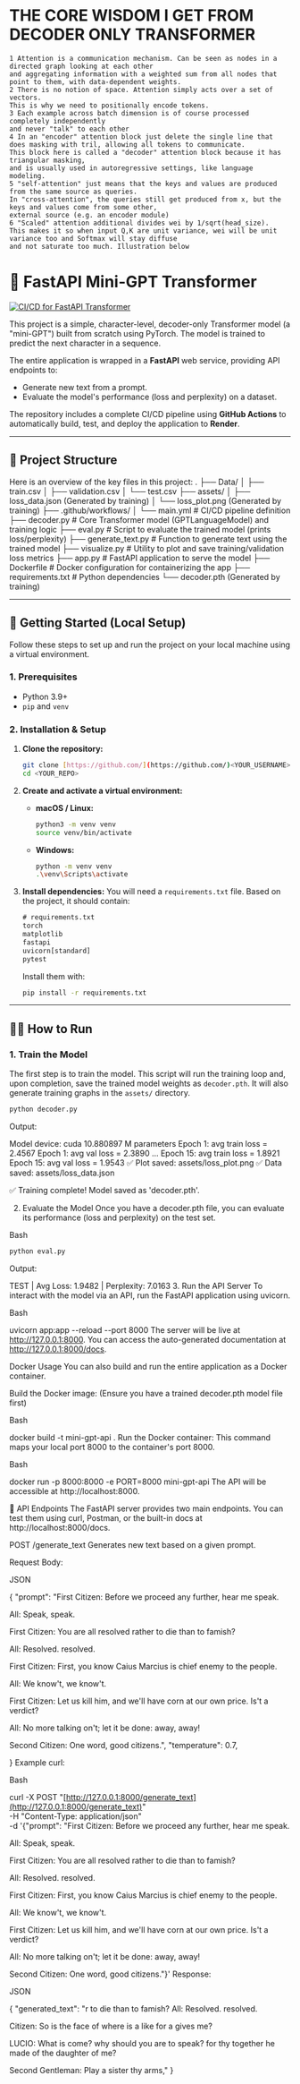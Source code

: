 # THE CORE WISDOM I GET FROM DECODER ONLY TRANSFORMER
    1 Attention is a communication mechanism. Can be seen as nodes in a directed graph looking at each other
    and aggregating information with a weighted sum from all nodes that point to them, with data-dependent weights.
    2 There is no notion of space. Attention simply acts over a set of vectors. 
    This is why we need to positionally encode tokens.
    3 Each example across batch dimension is of course processed completely independently 
    and never "talk" to each other
    4 In an "encoder" attention block just delete the single line that does masking with tril, allowing all tokens to communicate. 
    This block here is called a "decoder" attention block because it has triangular masking, 
    and is usually used in autoregressive settings, like language modeling.
    5 "self-attention" just means that the keys and values are produced from the same source as queries. 
    In "cross-attention", the queries still get produced from x, but the keys and values come from some other, 
    external source (e.g. an encoder module)
    6 "Scaled" attention additional divides wei by 1/sqrt(head_size). 
    This makes it so when input Q,K are unit variance, wei will be unit variance too and Softmax will stay diffuse 
    and not saturate too much. Illustration below

# 🤖 FastAPI Mini-GPT Transformer

[![CI/CD for FastAPI Transformer](https://github.com/<YOUR_USERNAME>/<YOUR_REPO>/actions/workflows/main.yml/badge.svg)](https://github.com/<YOUR_USERNAME>/<YOUR_REPO>/actions/workflows/main.yml)

This project is a simple, character-level, decoder-only Transformer model (a "mini-GPT") built from scratch using PyTorch. The model is trained to predict the next character in a sequence.

The entire application is wrapped in a **FastAPI** web service, providing API endpoints to:
* Generate new text from a prompt.
* Evaluate the model's performance (loss and perplexity) on a dataset.

The repository includes a complete CI/CD pipeline using **GitHub Actions** to automatically build, test, and deploy the application to **Render**.

---

## 📂 Project Structure

Here is an overview of the key files in this project:
. ├── Data/ │ ├── train.csv │ ├── validation.csv │ └── test.csv ├── assets/ │ ├── loss_data.json (Generated by training) │ └── loss_plot.png (Generated by training) ├── .github/workflows/ │ └── main.yml # CI/CD pipeline definition ├── decoder.py # Core Transformer model (GPTLanguageModel) and training logic ├── eval.py # Script to evaluate the trained model (prints loss/perplexity) ├── generate_text.py # Function to generate text using the trained model ├── visualize.py # Utility to plot and save training/validation loss metrics ├── app.py # FastAPI application to serve the model ├── Dockerfile # Docker configuration for containerizing the app ├── requirements.txt # Python dependencies └── decoder.pth (Generated by training)


---

## 🚀 Getting Started (Local Setup)

Follow these steps to set up and run the project on your local machine using a virtual environment.

### 1. Prerequisites

* Python 3.9+
* `pip` and `venv`

### 2. Installation & Setup

1.  **Clone the repository:**
    ```bash
    git clone [https://github.com/](https://github.com/)<YOUR_USERNAME>/<YOUR_REPO>.git
    cd <YOUR_REPO>
    ```

2.  **Create and activate a virtual environment:**
    * **macOS / Linux:**
        ```bash
        python3 -m venv venv
        source venv/bin/activate
        ```
    * **Windows:**
        ```bash
        python -m venv venv
        .\venv\Scripts\activate
        ```

3.  **Install dependencies:**
    You will need a `requirements.txt` file. Based on the project, it should contain:
    ```txt
    # requirements.txt
    torch
    matplotlib
    fastapi
    uvicorn[standard]
    pytest
    ```
    Install them with:
    ```bash
    pip install -r requirements.txt
    ```

---

## 🏃‍♂️ How to Run

### 1. Train the Model

The first step is to train the model. This script will run the training loop and, upon completion, save the trained model weights as `decoder.pth`. It will also generate training graphs in the `assets/` directory.

```bash
python decoder.py 
```
Output:

Model device: cuda
10.880897 M parameters
Epoch 1: avg train loss = 2.4567
Epoch 1: avg val loss = 2.3890
...
Epoch 15: avg train loss = 1.8921
Epoch 15: avg val loss = 1.9543
✅ Plot saved: assets/loss_plot.png
✅ Data saved: assets/loss_data.json

✅ Training complete! Model saved as 'decoder.pth'.

2. Evaluate the Model
Once you have a decoder.pth file, you can evaluate its performance (loss and perplexity) on the test set.

Bash
``` bash
python eval.py 
```
Output:

TEST | Avg Loss: 1.9482 | Perplexity: 7.0163
3. Run the API Server
To interact with the model via an API, run the FastAPI application using uvicorn.

Bash

uvicorn app:app --reload --port 8000
The server will be live at http://127.0.0.1:8000. You can access the auto-generated documentation at http://127.0.0.1:8000/docs.



Docker Usage
You can also build and run the entire application as a Docker container.

Build the Docker image: (Ensure you have a trained decoder.pth model file first)

Bash

docker build -t mini-gpt-api .
Run the Docker container: This command maps your local port 8000 to the container's port 8000.

Bash

docker run -p 8000:8000 -e PORT=8000 mini-gpt-api
The API will be accessible at http://localhost:8000.

📡 API Endpoints
The FastAPI server provides two main endpoints. You can test them using curl, Postman, or the built-in docs at http://localhost:8000/docs.

POST /generate_text
Generates new text based on a given prompt.

Request Body:

JSON

{
  "prompt": "First Citizen:
Before we proceed any further, hear me speak.

All:
Speak, speak.

First Citizen:
You are all resolved rather to die than to famish?

All:
Resolved. resolved.

First Citizen:
First, you know Caius Marcius is chief enemy to the people.

All:
We know't, we know't.

First Citizen:
Let us kill him, and we'll have corn at our own price.
Is't a verdict?

All:
No more talking on't; let it be done: away, away!

Second Citizen:
One word, good citizens.",
  "temperature": 0.7,
 
}
Example curl:

Bash

curl -X POST "[http://127.0.0.1:8000/generate_text](http://127.0.0.1:8000/generate_text)" \
     -H "Content-Type: application/json" \
     -d '{"prompt": "First Citizen:
Before we proceed any further, hear me speak.

All:
Speak, speak.

First Citizen:
You are all resolved rather to die than to famish?

All:
Resolved. resolved.

First Citizen:
First, you know Caius Marcius is chief enemy to the people.

All:
We know't, we know't.

First Citizen:
Let us kill him, and we'll have corn at our own price.
Is't a verdict?

All:
No more talking on't; let it be done: away, away!

Second Citizen:
One word, good citizens."}'
Response:

JSON

{
  "generated_text": "r to die than to famish?
  All:
  Resolved. resolved.

  Citizen:
So is the face of where is a like for a gives me?

LUCIO:
What is come? why should you are to speak? for thy
together he made of the daughter of me?

Second Gentleman:
Play a sister thy arms,"
}